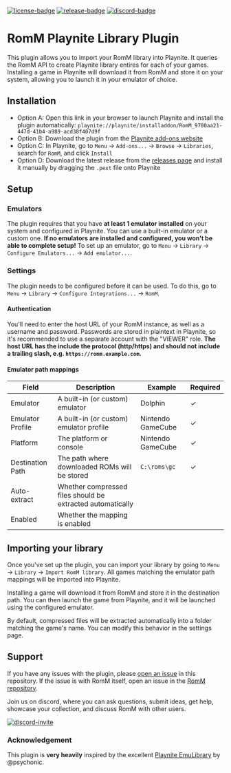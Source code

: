 [![license-badge]][license-badge-url]
[![release-badge]][release-badge-url]
[![discord-badge]][discord-badge-url]

# RomM Playnite Library Plugin

This plugin allows you to import your RomM library into Playnite. It queries the RomM API to create Playnite library entires for each of your games. Installing a game in Playnite will download it from RomM and store it on your system, allowing you to launch it in your emulator of choice.


## Installation

- Option A: Open this link in your browser to launch Playnite and install the plugin automatically: `playnite://playnite/installaddon/RomM_9700aa21-447d-41b4-a989-acd38f407d9f`
- Option B: Download the plugin from the [Playnite add-ons website](https://playnite.link/addons.html#RomM_9700aa21-447d-41b4-a989-acd38f407d9f)
- Option C: In Playnite, go to `Menu` -> `Add-ons...` -> `Browse` -> `Libraries`, search for `RomM`, and click `Install`
- Option D: Download the latest release from the [releases page](https://github.com/rommapp/playnite-plugin/releases/latest) and install it manually by dragging the `.pext` file onto Playnite 

## Setup

### Emulators

The plugin requires that you have **at least 1 emulator installed** on your system and configured in Playnite. You can use a built-in emulator or a custom one. **If no emulators are installed and configured, you won't be able to complete setup!** To set up an emulator, go to `Menu` -> `Library` -> `Configure Emulators...` -> `Add emulator...`.

### Settings

The plugin needs to be configured before it can be used. To do this, go to `Menu` -> `Library` -> `Configure Integrations...` -> `RomM`.

#### Authentication

You'll need to enter the host URL of your RomM instance, as well as a username and password. Passwords are stored in plaintext in Playnite, so it's recommended to use a separate account with the "VIEWER" role. **The host URL has the include the protocol (http/https) and should not include a trailing slash, e.g. `https://romm.example.com`.**

#### Emulator path mappings

| Field | Description | Example | Required |
|---|----|----|----|
| Emulator | A built-in (or custom) emulator | Dolphin | ✓ |
| Emulator Profile | A built-in (or custom) emulator profile | Nintendo GameCube | ✓ |
| Platform | The platform or console | Nintendo GameCube | ✓ |
| Destination Path | The path where downloaded ROMs will be stored | `C:\roms\gc` | ✓ |
| Auto-extract | Whether compressed files should be extracted automatically |  |  |
| Enabled | Whether the mapping is enabled |  |  |

## Importing your library

Once you've set up the plugin, you can import your library by going to `Menu` -> `Library` -> `Import RomM library`. All games matching the emulator path mappings will be imported into Playnite.

Installing a game will download it from RomM and store it in the destination path. You can then launch the game from Playnite, and it will be launched using the configured emulator.

By default, compressed files will be extracted automatically into a folder matching the game's name. You can modify this behavior in the settings page.

## Support

If you have any issues with the plugin, please [open an issue](https://github.com/rommapp/playnite-plugin/issues/new) in this repository. If the issue is with RomM itself, open an issue in the [RomM repository](https://github.com/rommapp/romm/issues/new/choose).

Join us on discord, where you can ask questions, submit ideas, get help, showcase your collection, and discuss RomM with other users.

[![discord-invite]][discord-invite-url]

### Acknowledgement

This plugin is **very heavily** inspired by the excellent [Playnite EmuLibrary](https://github.com/psychonic/Playnite-EmuLibrary) by @psychonic.

<!-- Badges -->

[license-badge]: https://img.shields.io/github/license/rommapp/playnite-plugin?style=for-the-badge&color=a32d2a&kill_cache=2
[license-badge-url]: LICENSE
[release-badge]: https://img.shields.io/github/v/release/rommapp/playnite-plugin?style=for-the-badge&kill_cache=2
[release-badge-url]: https://github.com/rommapp/playnite-plugin/releases
[discord-badge]: https://img.shields.io/badge/discord-7289da?style=for-the-badge
[discord-badge-url]: https://discord.gg/P5HtHnhUDH

<!-- Links -->

[discord-invite]: https://invidget.switchblade.xyz/P5HtHnhUDH
[discord-invite-url]: https://discord.gg/P5HtHnhUDH
